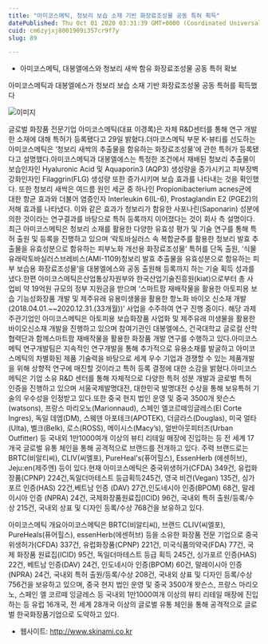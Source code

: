 ```yaml
---
title: "아미코스메틱, 청보리 보습 소재 기반 화장료조성물 공동 특허 획득"
datePublished: Thu Oct 01 2020 03:31:39 GMT+0000 (Coordinated Universal Time)
cuid: cm6zyjxj8001909i357cr9f7y
slug: 89

---
```



- 아미코스메틱, 대봉엘에스와 청보리 새싹 함유 화장료조성물 공동 특허 확보

아미코스메틱과 대봉엘에스가 청보리 보습 소재 기반 화장료조성물 공동 특허를 획득했다

![이미지](https://cdn.hashnode.com/res/hashnode/image/upload/v1739246655276/0ac556b8-ff19-4c33-9a9e-f099ab60faee.jpeg)

글로벌 화장품 전문기업 아미코스메틱(대표 이경록)은 자체 R&D센터를 통해 연구 개발한 소재에 대해 특허가 등록됐다고 29일 밝혔다.더마코스메틱 부문 K-뷰티를 선도하는 아미코스메틱은 ‘청보리 새싹의 추출물을 함유하는 화장료조성물’에 관한 특허가 등록됐다고 설명했다.아미코스메틱과 대봉엘에스는 특정한 조건에서 재배된 청보리 추출물이 보습인자인 Hyaluronic Acid 및 Aquaporin3 (AQP3) 생성량을 증가시키고 피부장벽강화인자인 Filaggrin(FLG) 생성량 또한 증가시키며 보습 효과를 나타내는 것을 확인했다. 또한 청보리 새싹은 여드름 원인 세균 중 하나인 Propionibacterium acnes균에 대한 항균 효과와 더불어 염증인자 Interleukin 6(IL-6), Prostaglandin E2 (PGE2)의 저해 효과를 나타냈다. 이와 같은 효과가 청보리가 함유한 사포나린(Saponarin) 성분에 의한 것이라는 연구결과를 바탕으로 특허 등록까지 이어졌다는 것이 회사 측 설명이다.최근 아미코스메틱은 청보리 소재를 활용한 다양한 유효성 평가 및 기술 연구를 통해 특허 출원 및 등록을 진행하고 있으며 ‘락토바실러스 속 복합균주를 활용한 청보리 발효 추출물을 유효성분으로 함유하는 피부노화 개선용 화장료조성물’ 특허를 단독 출원, ‘식물유래락토바실러스브레비스(AMI-1109)청보리 발효 추출물을 유효성분으로 함유하는 피부 보습용 화장료조성물’을 대봉엘에스와 공동 출원해 등록까지 하는 기술 획득 성과를 냈다.한편 아미코스메틱은산업통상자원부와 한국산업기술진흥원(kiat)으로부터 총 사업비 약 19억원 규모의 정부 지원금을 받으며 ‘스마트팜 재배작물을 활용한 아토피용 보습 기능성화장품 개발 및 제주유래 유용미생물을 활용한 항노화 바이오 신소재 개발(2018.04.01.~~2020.12.31.(33개월))’ 사업을 수주하여 연구 진행 중이다. 해당 과제 주관기업인 아미코스메틱은 아토피용 보습화장품 사업화 및 제주유래 미생물을 활용한바이오신소재 개발을 진행하고 있으며 참여기관인 대봉엘에스, 건국대학교 글로컬 산학협력단과 함께스마트팜 재배작물을 활용한 화장품 개발 연구를 수행하고 있다.아미코스메틱 연구개발팀은 지속적인 연구개발을 통해 추가적으로 유용소재를 발굴하고 아미코스메틱의 차별화된 제품 기술력을 바탕으로 세계 우수 기업과 경쟁할 수 있는 제품개발을 위해 상향적 연구에 매진할 것이라고 특허 등록 결정에 대한 소감을 밝혔다.아미코스메틱은 기업 소유 R&D 센터를 통해 자체적으로 다양한 특허 성분 개발과 글로벌 특허 인증을 진행하고 있으며 서울국제발명대전, 대한민국 발명대전 수상을 통해 보유특허 기술의 우수성을 인정받고 있다.또한 중국 현지 법인 운영 및 중국 3500개 왓슨스(watsons), 프랑스 마리오노(Marionnaud), 스페인 엘코르떼잉글레스(El Corte Ingres), 독일 데엠(DM), 스웨덴 아포테크(APOTEK), 더글라스(Douglas), 미국 얼타(Ulta), 벨크(Belk), 로스(ROSS), 메이시스(Macy’s), 얼반아웃피터즈(Urban Outfitter) 등 국내외 1만1000여개 이상의 뷰티 리테일 매장에 진입하는 등 전 세계 17개국 글로벌 유통 체인을 통해 공격적으로 브랜드를 전개하고 있다. 주력 브랜드로는 BRTC(비알티씨), CLIV(씨엘포), PureHeal's(퓨어힐스), EssenHerb (에센허브), Jeju:en(제주엔) 등이 있다.현재 아미코스메틱은 중국위생허가(CFDA) 349건, 유럽화장품(CPNP) 224건,독일더마테스트 등급획득245건, 영국 비건(Vegan) 135건, 싱가포르 인증(HAS) 22건,베트남 인증 (DAV) 27건,인도네시아 인증(BPOM) 68건, 말레이시아 인증 (NPRA) 24건, 국제화장품원료집(ICID) 96건, 국내외 특허 출원/등록/수상 215건, 국내외 상표 및 디자인 등록/수상 768건을 보유하고 있다.

아미코스메틱 개요아미코스메틱은 BRTC(비알티씨), 브랜드 CLIV(씨엘포), PureHeals(퓨어힐스), essenHerb(에센허브) 등을 소유한 화장품 전문 기업으로 중국위생허가(CFDA) 337건, 유럽화장품(CPNP) 221건, 미국식품의약국(FDA) 77건, 국제 화장품 원료집(ICID) 95건, 독일더마테스트 등급 획득 245건, 싱가포르 인증(HAS) 22건, 베트남 인증(DAV) 24건, 인도네시아 인증(BPOM) 60건, 말레이시아 인증(NPRA) 24건, 국내외 특허 출원/등록/수상 208건, 국내외 상표 및 디자인 등록/수상 756건을 보유하고 있으며, 중국 현지 법인 운영 및 중국 3500개 왓슨스, 프랑스 마리오노, 스페인 엘 코르떼 잉글레스 등 국내외 1만1000여개 이상의 뷰티 리테일 매장에 진입하는 등 유럽 16개국, 전 세계 28개국 이상의 글로벌 유통 체인을 통해 공격적으로 글로벌 한국화장품기업으로 도약하고 있다.

- 웹사이트: http://www.skinami.co.kr